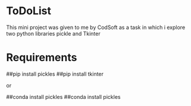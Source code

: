 # ToDoList
This mini project was given to me by CodSoft as a task in which i explore two python libraries pickle and Tkinter
# Requirements 
##pip install pickles
##pip install tkinter

or 

##conda install pickles 
##conda install pickles
